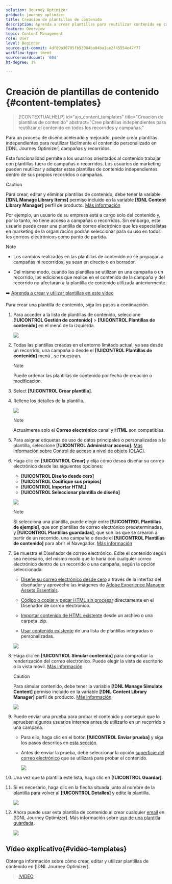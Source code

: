 ```yaml
---
solution: Journey Optimizer
product: journey optimizer
title: Creación de plantillas de contenido
description: Aprenda a crear plantillas para reutilizar contenido en campañas y recorridos de Journey Optimizer
feature: Overview
topic: Content Management
role: User
level: Beginner
source-git-commit: 4df89a36705fb53984ba04ba1ae2f45554e47f77
workflow-type: tm+mt
source-wordcount: '604'
ht-degree: 1%

---
```


# Creación de plantillas de contenido {#content-templates}

>[!CONTEXTUALHELP]
>id="ajo_content_templates"
>title="Creación de plantillas de contenido"
>abstract="Cree plantillas independientes para reutilizar el contenido en todos los recorridos y campañas."

Para un proceso de diseño acelerado y mejorado, puede crear plantillas independientes para reutilizar fácilmente el contenido personalizado en [!DNL Journey Optimizer] campañas y recorridos.

Esta funcionalidad permite a los usuarios orientados al contenido trabajar con plantillas fuera de campañas o recorridos. Los usuarios de marketing pueden reutilizar y adaptar estas plantillas de contenido independientes dentro de sus propios recorridos o campañas.

>[!CAUTION]
>
>Para crear, editar y eliminar plantillas de contenido, debe tener la variable **[!DNL Manage Library Items]** permiso incluido en la variable **[!DNL Content Library Manager]** perfil de producto. [Más información](../administration/ootb-product-profiles.md#content-library-manager)

Por ejemplo, un usuario de su empresa está a cargo solo del contenido y, por lo tanto, no tiene acceso a campañas o recorridos. Sin embargo, este usuario puede crear una plantilla de correo electrónico que los especialistas en marketing de la organización podrán seleccionar para su uso en todos los correos electrónicos como punto de partida.

>[!NOTE]
>
>* Los cambios realizados en las plantillas de contenido no se propagan a campañas ni recorridos, ya sean en directo o en borrador.
>
>* Del mismo modo, cuando las plantillas se utilizan en una campaña o un recorrido, las ediciones que realice en el contenido de la campaña y del recorrido no afectarán a la plantilla de contenido utilizada anteriormente.


➡️ [Aprenda a crear y utilizar plantillas en este vídeo](#video-templates)

Para crear una plantilla de contenido, siga los pasos a continuación.

1. Para acceder a la lista de plantillas de contenido, seleccione **[!UICONTROL Gestión de contenido]** > **[!UICONTROL Plantillas de contenido]** en el menú de la izquierda.

   ![](assets/content-template-list.png)

1. Todas las plantillas creadas en el entorno limitado actual, ya sea desde un recorrido, una campaña o desde el **[!UICONTROL Plantillas de contenido]** menú , se muestran.

   >[!NOTE]
   >
   >Puede ordenar las plantillas de contenido por fecha de creación o modificación.

1. Select **[!UICONTROL Crear plantilla]**.

1. Rellene los detalles de la plantilla.

   ![](assets/content-template-details.png)

   >[!NOTE]
   >
   >Actualmente solo el **Correo electrónico** canal y **HTML** son compatibles.

1. Para asignar etiquetas de uso de datos principales o personalizadas a la plantilla, seleccione **[!UICONTROL Administrar acceso]**. [Más información sobre Control de acceso a nivel de objeto (OLAC)](../administration/object-based-access.md).

1. Haga clic en **[!UICONTROL Crear]** y elija cómo desea diseñar su correo electrónico desde las siguientes opciones:

   * **[!UICONTROL Diseño desde cero]**
   * **[!UICONTROL Codifique sus propios]**
   * **[!UICONTROL Importar HTML]**
   * **[!UICONTROL Seleccionar plantilla de diseño]**

   ![](assets/content-template-design.png)

   >[!NOTE]
   >
   >Si selecciona una plantilla, puede elegir entre **[!UICONTROL Plantillas de ejemplo]**, que son plantillas de correo electrónico predeterminadas, y **[!UICONTROL Plantillas guardadas]**, que son los que se crearon a partir de un recorrido, una campaña o desde el **[!UICONTROL Plantillas de contenido]** para abrir el Navegador. [Más información](email-templates.md#save-as-template)

1. Se muestra el Diseñador de correo electrónico. Edite el contenido según sea necesario, del mismo modo que lo haría con cualquier correo electrónico dentro de un recorrido o una campaña, según la opción seleccionada:

   * [Diseñe su correo electrónico desde cero](content-from-scratch.md) a través de la interfaz del diseñador y aproveche las imágenes de [Adobe Experience Manager Assets Essentials](assets-essentials.md).

   * [Código o copiar y pegar HTML sin procesar](code-content.md) directamente en el Diseñador de correo electrónico.

   * [Importar contenido de HTML existente](existing-content.md) desde un archivo o una carpeta .zip.

   * [Usar contenido existente](email-templates.md) de una lista de plantillas integradas o personalizadas.

   ![](assets/content-template-designer.png)

1. Haga clic en **[!UICONTROL Simular contenido]** para comprobar la renderización del correo electrónico. Puede elegir la vista de escritorio o la vista móvil. [Más información](preview.md)

   >[!CAUTION]
   >
   >Para simular contenido, debe tener la variable **[!DNL Manage Simulate Content]** permiso incluido en la variable **[!DNL Content Library Manager]** perfil de producto. [Más información](../administration/ootb-product-profiles.md#content-library-manager)

   ![](assets/content-template-stimulate.png)

1. Puede enviar una prueba para probar el contenido y conseguir que lo aprueben algunos usuarios internos antes de utilizarlo en un recorrido o una campaña.

   * Para ello, haga clic en el botón **[!UICONTROL Enviar prueba]** y siga los pasos descritos en [esta sección](preview.md#send-proofs).

   * Antes de enviar la prueba, debe seleccionar la opción [superficie del correo electrónico](../configuration/channel-surfaces.md) que se utilizará para probar el contenido.

      ![](assets/content-template-stimulate-proof-surface.png)

1. Una vez que la plantilla esté lista, haga clic en **[!UICONTROL Guardar]**.

1. Si es necesario, haga clic en la flecha situada junto al nombre de la plantilla para volver al **[!UICONTROL Detalles]** y edite la plantilla.

   ![](assets/content-template-designer-back.png)

1. Ahora puede usar esta plantilla de contenido al crear cualquier [email](get-started-email-design.md) en [!DNL Journey Optimizer]. Más información sobre [uso de una plantilla guardada](email-templates.md#use-saved-template).

   ![](assets/email_designer-saved-templates.png)

## Vídeo explicativo{#video-templates}

Obtenga información sobre cómo crear, editar y utilizar plantillas de contenido en [!DNL Journey Optimizer].

>[!VIDEO](https://video.tv.adobe.com/v/3413743/?quality=12)